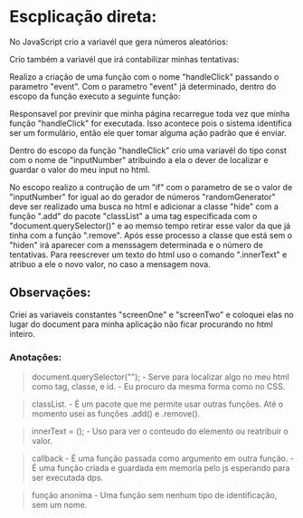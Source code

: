 # Escplicação direta:
No JavaScript crio a variavél que gera números aleatórios:
  > <!-- const randomGenerator = Math.round(Math.random() * 10); -->

Crio também a variavél que irá contabilizar minhas tentativas:
  > <!-- let xAttempts = 1; -->

Realizo a criação de uma função com o nome "handleClick" passando o parametro "event". Com o parametro "event" já determinado, dentro do escopo da função executo a seguinte função: 
  > <!-- event.preventDefault(); -->
Responsavel por previnir que minha página recarregue toda vez que minha função "handleClick" for executada. Isso acontece pois o sistema identifica ser um formulário, então ele quer tomar alguma ação padrão que é enviar.

Dentro do escopo da função "handleClick" crio uma variavél do tipo const com o nome de "inputNumber" atribuindo a ela o dever de localizar e guardar o valor do meu input no html.
  > <!-- const inputNumber = document.querySelector("#inputNumber"); -->
No escopo realizo a contrução de um "if" com o parametro de se o valor de "inputNumber" for igual ao do gerador de números "randomGenerator" deve ser realizado uma busca no html e adicionar a classe "hide" com a função ".add" do pacote "classList" a uma tag especificada com o "document.querySelector()" e ao memso tempo retirar esse valor da que já tinha com a função ".remove". Após esse processo a classe que está sem o "hiden" irá aparecer com a menssagem determinada e o número de tentativas. Para reescrever um texto do html uso o comando ".innerText" e atribuo a ele o novo valor, no caso a mensagem nova.
  > 
<!--   
function handleClick(event) {
  event.preventDefault();

  const inputNumber = document.querySelector("#inputNumber");

  if(Number(inputNumber.value) == randomGenerator) {
    document.querySelector(".screenOne").classList.add("hide");
    document.querySelector(".screenTwo").classList.remove("hide");

    document.querySelector(".screenTwo h2").innerText = (`Você acertou em: ${xAttempts} tentativas`);
  }

  xAttempts++
}; 
-->

## Observações:
Criei as variaveis constantes "screenOne" e "screenTwo" e coloquei elas no lugar do document para minha aplicação não ficar procurando no html inteiro.

### Anotações:
  > document.querySelector("");
     - Serve para localizar algo no meu html como tag, classe, e id.
     - Eu procuro da mesma forma como no CSS.
  
  > classList.
    - É um pacote que me permite usar outras funções. Até o momento usei as funções .add() e .remove().

  > innerText = ();
    - Uso para ver o conteudo do elemento ou reatribuir o valor.

  > callback
    - É uma função passada como argumento em outra função.
    - É uma função criada e guardada em memoria pelo js esperando para ser executada dps.
  
  > função anonima
    - Uma função sem nenhum tipo de identificação, sem um nome.
